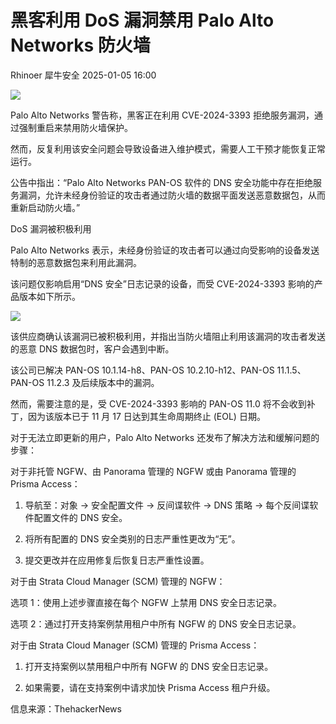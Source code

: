 #  黑客利用 DoS 漏洞禁用 Palo Alto Networks 防火墙   
Rhinoer  犀牛安全   2025-01-05 16:00  
  
![](https://mmbiz.qpic.cn/mmbiz_png/qvpgicaewUBmSOG8vhibNNX653xKltTWMFd9CDLvINJuKkr0MmcBH2jibTSOFg1tePU2ZFWcUbBiaPdwe5bc2VZqJA/640?wx_fmt=png&from=appmsg "")  
  
Palo Alto Networks 警告称，黑客正在利用 CVE-2024-3393 拒绝服务漏洞，通过强制重启来禁用防火墙保护。  
  
然而，反复利用该安全问题会导致设备进入维护模式，需要人工干预才能恢复正常运行。  
  
公告中指出：“Palo Alto Networks PAN-OS 软件的 DNS 安全功能中存在拒绝服务漏洞，允许未经身份验证的攻击者通过防火墙的数据平面发送恶意数据包，从而重新启动防火墙。”  
  
DoS 漏洞被积极利用  
  
Palo Alto Networks 表示，未经身份验证的攻击者可以通过向受影响的设备发送特制的恶意数据包来利用此漏洞。  
  
该问题仅影响启用“DNS 安全”日志记录的设备，而受 CVE-2024-3393 影响的产品版本如下所示。  
  
![](https://mmbiz.qpic.cn/mmbiz_png/qvpgicaewUBmSOG8vhibNNX653xKltTWMFyiaqFEbk4RqNRficebOx3jkAK1j8tQaqVcT6LJ8QUmLgDKkXBP6JHLmg/640?wx_fmt=png&from=appmsg "")  
  
该供应商确认该漏洞已被积极利用，并指出当防火墙阻止利用该漏洞的攻击者发送的恶意 DNS 数据包时，客户会遇到中断。  
  
该公司已解决 PAN-OS 10.1.14-h8、PAN-OS 10.2.10-h12、PAN-OS 11.1.5、PAN-OS 11.2.3 及后续版本中的漏洞。  
  
然而，需要注意的是，受 CVE-2024-3393 影响的 PAN-OS 11.0 将不会收到补丁，因为该版本已于 11 月 17 日达到其生命周期终止 (EOL) 日期。  
  
对于无法立即更新的用户，Palo Alto Networks 还发布了解决方法和缓解问题的步骤：  
  
对于非托管 NGFW、由 Panorama 管理的 NGFW 或由 Panorama 管理的 Prisma Access：  
1. 导航至：对象 → 安全配置文件 → 反间谍软件 → DNS 策略 → 每个反间谍软件配置文件的 DNS 安全。  
  
1. 将所有配置的 DNS 安全类别的日志严重性更改为“无”。  
  
1. 提交更改并在应用修复后恢复日志严重性设置。  
  
对于由 Strata Cloud Manager (SCM) 管理的 NGFW：  
  
选项 1：使用上述步骤直接在每个 NGFW 上禁用 DNS 安全日志记录。  
  
选项 2：通过打开支持案例禁用租户中所有 NGFW 的 DNS 安全日志记录。  
  
对于由 Strata Cloud Manager (SCM) 管理的 Prisma Access：  
1. 打开支持案例以禁用租户中所有 NGFW 的 DNS 安全日志记录。  
  
1. 如果需要，请在支持案例中请求加快 Prisma Access 租户升级。  
  
信息来源：ThehackerNews  
  
